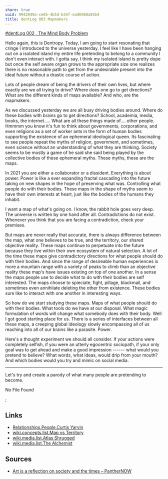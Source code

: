 ```yaml
---
share: true
uuid: 9942049a-ce85-4b5d-b34f-ead6968a85b4
title: dentLog 003 Mapmakers
---
```


[#dentLog 002 , The Mind Body Problem](https://odysee.com/@dentropicPortal:1/2021-12-22-23-26-36:0)

Hello again, this is Dentropy. Today, I am going to start resonating that cringe I introduced to the universe yesterday. I feel like I have been hanging out on a isolated island my entire life pretending to belong to a community I don't even interact with. I gotta say, I think my isolated island is pretty dope but once the self aware organ grows to the appropriate size one realizes there is no reasonable path to get from the undesirable present into the ideal future without a drastic course of action. 

Lots of people dream of being the drivers of their own lives, but where exactly are we all trying to drive? Where does one go to get directions? What are the different kinds of maps available? And who, are the mapmakers.

As we discussed yesterday we are all busy driving bodies around. Where do these bodies with brains go to get directions? School, academia, media, books, the internet..... What are all these things made of.... other people. Hmmmm you know it's fun to think about governments, corporations, and even religions as a set of worker ants in the form of human bodies supporting the existence of an ephemeral ideological queen. Its fascinating to see people repeat the myths of religion, government, and sometimes, even science without an understanding of what they are thinking. Society seems to be mostly a game of he said she said being played by the collective bodies of these ephemeral myths. These myths, these are the maps.

In 2021 you are either a collaborator or a dissident. Everything is about power. Power is like a ever expanding fractal cascading into the future taking on new shapes in the hope of preserving what was. Controlling what people do with their bodies. These maps in the shape of myths seem to have their own interests at heart, just like the bodies of the humans they inhabit.

I want a map of what's going on. I know, the rabbit hole goes very deep. The universe is written by one hand after all. Contradictions do not exist. Whenever you think that you are facing a contradiction, check your premises.

But maps are never really that accurate, there is always difference between the map, what one believes to be true, and the territory, our shared objective reality. These maps continue to perpetuate into the future because they live within their own ecosystem of natural selection. A lot of the time these maps give contradictory directions for what people should do with their bodies. And since the range of desireable human experiences is more a mountain range with a variety of peaks to climb than an objective reality these map's have issues existing on top of one another. In a sense the maps people use to decide what to do with their bodies are self interested. The maps choose to spieciate, fight, pillage, blackmail, and sometimes even annihilate deleting the other from existence. These bodies sure like to interact with one another in interesting ways.

So how do we start studying these maps. Maps of what people should do with their bodies. What tools do we have at our disposal. What magic formulation of words will change what somebody does with their body. Well I got good starting place for us. There is a series of interfaces between all these maps, a creeping global ideology slowly encompassing all of us reaching into all of our brains like a parasite. Power.

Here's a thought experiment we should all consider. If your actions were completely selfish, if you were an utterly egocentric sociopath, if your only goal was to get ahead and make a good impression ------ what would you pretend to believe? What words, what ideas, would drip from your mouth? And which bodies would you try and mimic on social media. 

----------------

Let's try and create a parody of what many people are pretending to become.


No File Found

<!--

My conception of the future is still quite delusional and it is going to take some time to dissect then narrate where these delusions came from.

-->
;
## Links

* [Relationships.People.Curtis Yarvin](/undefined)
* [wiki.concepts.list.Map vs Territory](/141000ee-8d0a-4937-8960-b6932062c30e)
* [wiki.media.list.Atlas Shrugged](/26cc2128-af04-43eb-9001-359b08a0756e)
* [wiki.media.list.The Alchemist](/0eaeffc3-edc5-48f1-8f97-1bcca701739a)
## Sources

* [Art is a reflection on society and the times – PantherNOW](https://panthernow.com/2017/11/17/art-reflection-society-times/)
